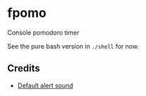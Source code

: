 # fpomo
Console pomodoro timer

See the pure bash version in `./shell` for now.

## Credits

- [Default alert sound](https://pixabay.com/sound-effects/beep-beep-6151/)
